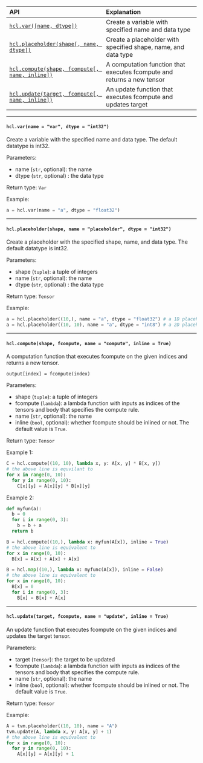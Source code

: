 | API | Explanation |
| :-- | :-- |
| [```hcl.var([name, dtype])```](#var) | Create a variable with specified name and data type |
| [```hcl.placeholder(shape[, name, dtype])```](#ph) | Create a placeholder with specified shape, name, and data type |
| [```hcl.compute(shape, fcompute[, name, inline])```](#com) | A computation function that executes fcompute and returns a new tensor |
| [```hcl.update(target, fcompute[, name, inline])```](#upd) | An update function that executes fcompute and updates target |
***

#### <a name="var">```hcl.var(name = "var", dtype = "int32")```</a>
Create a variable with the specified name and data type. The default datatype is int32.

Parameters:
* name (`str`, optional): the name
* dtype (`str`, optional) : the data type

Return type: `Var`

Example:
```python
a = hcl.var(name = "a", dtype = "float32")
```

***

#### <a name="ph">```hcl.placeholder(shape, name = "placeholder", dtype = "int32")```</a>
Create a placeholder with the specified shape, name, and data type. The default datatype is int32.

Parameters:
* shape (`tuple`): a tuple of integers
* name (`str`, optional): the name
* dtype (`str`, optional) : the data type

Return type: `Tensor`

Example:
```python
a = hcl.placeholder((10,), name = "a", dtype = "float32") # a 1D placeholder
a = hcl.placeholder((10, 10), name = "a", dtype = "int8") # a 2D placeholder
```

***

#### <a name="com">```hcl.compute(shape, fcompute, name = "compute", inline = True)```</a>
A computation function that executes fcompute on the given indices and returns a new tensor.

`output[index] = fcompute(index)`

Parameters:
* shape (`tuple`): a tuple of integers
* fcompute (`lambda`): a lambda function with inputs as indices of the tensors and body that specifies the compute rule.
* name (`str`, optional): the name
* inline (`bool`, optional): whether fcompute should be inlined or not. The default value is `True`.

Return type: `Tensor`

Example 1:
```python
C = hcl.compute((10, 10), lambda x, y: A[x, y] * B[x, y])
# the above line is equvilant to
for x in range(0, 10):
  for y in range(0, 10):
    C[x][y] = A[x][y] * B[x][y]
```
Example 2:
```python
def myfun(a):
  b = 0
  for i in range(0, 3):
    b = b + a
  return b

B = hcl.compute((10,), lambda x: myfun(A[x]), inline = True)
# the above line is equivalent to
for x in range(0, 10):
  B[x] = A[x] + A[x] + A[x]

B = hcl.map((10,), lambda x: myfunc(A[x]), inline = False)
# the above line is equivalent to
for x in range(0, 10):
  B[x] = 0
  for i in range(0, 3):
    B[x] = B[x] + A[x]
```

***

#### <a name="upd">```hcl.update(target, fcompute, name = "update", inline = True)```</a>
An update function that executes fcompute on the given indices and updates the target tensor.

Parameters:
* target (`Tensor`): the target to be updated
* fcompute (`lambda`): a lambda function with inputs as indices of the tensors and body that specifies the compute rule.
* name (`str`, optional): the name
* inline (`bool`, optional): whether fcompute should be inlined or not. The default value is `True`.

Return type: `Tensor`

Example:
```python
A = tvm.placeholder((10, 10), name = "A")
tvm.update(A, lambda x, y: A[x, y] + 1)
# the above line is equivalent to
for x in range(0, 10):
  for y in range(0, 10):
    A[x][y] = A[x][y] + 1
```

